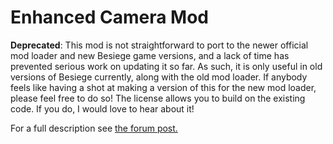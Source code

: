 Enhanced Camera Mod
===================

**Deprecated**: This mod is not straightforward to port to the newer official mod loader and new Besiege game versions, and a lack of time has prevented serious work on updating it so far. As such, it is only useful in old versions of Besiege currently, along with the old mod loader. If anybody feels like having a shot at making a version of this for the new mod loader, please feel free to do so! The license allows you to build on the existing code. If you do, I would love to hear about it!

For a full description see [the forum post.](http://forum.spiderlinggames.co.uk/forum/main-forum/besiege-early-access/modding/37457-enhanced-camera-mod-1-1-0-besiege-v0-25-spaar-s-mod-loader-1-3-1)
